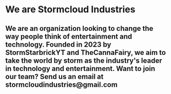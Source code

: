 <h1>We are Stormcloud Industries</h1>

<h2>We are an organization looking to change the way people think of entertainment and technology. Founded in 2023 by StormStarbrickYT and TheCannaFairy, we aim to take the world by storm as the industry's leader in technology and entertainment. Want to join our team? Send us an email at stormcloudindustries@gmail.com</h2>
